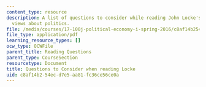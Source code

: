 ```yaml
---
content_type: resource
description: A list of questions to consider while reading John Locke's philosophical
  views about politics.
file: /media/courses/17-100j-political-economy-i-spring-2016/c8af14b254ecd7e5aa81fc36ce56ce0a_MIT17_100JS16_Locke_Ques.pdf
file_type: application/pdf
learning_resource_types: []
ocw_type: OCWFile
parent_title: Reading Questions
parent_type: CourseSection
resourcetype: Document
title: Questions to Consider when reading Locke
uid: c8af14b2-54ec-d7e5-aa81-fc36ce56ce0a
---
```

